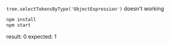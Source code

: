 
`tree.selectTokensByType('ObjectExpression')` doesn't working

```sh
npm install
npm start
```

result: 0
expected: 1

